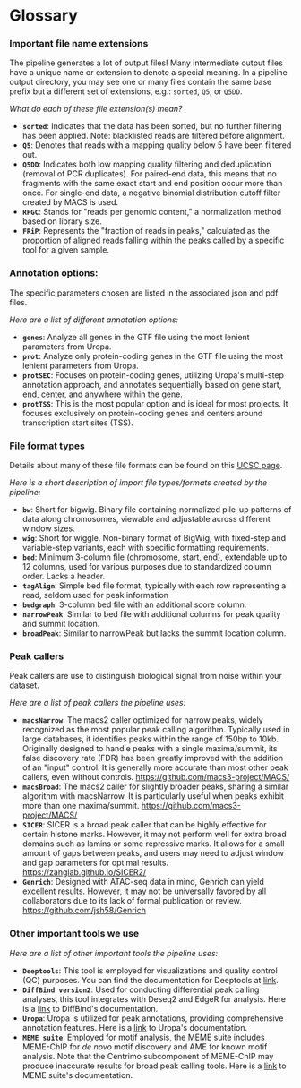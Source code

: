 # Glossary

### Important file name extensions  

 The pipeline generates a lot of output files! Many intermediate output files have a unique name or extension to denote a special meaning. In a pipeline output directory, you may see one or many files contain the same base prefix but a different set of extensions, e.g.: `sorted`, `Q5`, or `Q5DD`.
 
_What do each of these file extension(s) mean?_

  - **`sorted`**: Indicates that the data has been sorted, but no further filtering has been applied. Note: blacklisted reads are filtered before alignment.
  - **`Q5`**: Denotes that reads with a mapping quality below 5 have been filtered out.
  - **`Q5DD`**: Indicates both low mapping quality filtering and deduplication (removal of PCR duplicates). For paired-end data, this means that no fragments with the same exact start and end position occur more than once. For single-end data, a negative binomial distribution cutoff filter created by MACS is used.
  - **`RPGC`**: Stands for "reads per genomic content," a normalization method based on library size.
  - **`FRiP`**: Represents the "fraction of reads in peaks," calculated as the proportion of aligned reads falling within the peaks called by a specific tool for a given sample.
  
### Annotation options:

The specific parameters chosen are listed in the associated json and pdf files.

_Here are a list of different annotation options:_

  - **`genes`**: Analyze all genes in the GTF file using the most lenient parameters from Uropa.
  - **`prot`**: Analyze only protein-coding genes in the GTF file using the most lenient parameters from Uropa.
  - **`protSEC`**: Focuses on protein-coding genes, utilizing Uropa's multi-step annotation approach, and annotates sequentially based on gene start, end, center, and anywhere within the gene.
  - **`protTSS`**: This is the most popular option and is ideal for most projects. It focuses exclusively on protein-coding genes and centers around transcription start sites (TSS).

### File format types

Details about many of these file formats can be found on this [UCSC page](https://genome.ucsc.edu/FAQ/FAQformat.html).

_Here is a short description of import file types/formats created by the pipeline:_

  - **`bw`**: Short for bigwig. Binary file containing normalized pile-up patterns of data along chromosomes, viewable and adjustable across different window sizes.
  - **`wig`**: Short for wiggle. Non-binary format of BigWig, with fixed-step and variable-step variants, each with specific formatting requirements.
  - **`bed`**: Minimum 3-column file (chromosome, start, end), extendable up to 12 columns, used for various purposes due to standardized column order. Lacks a header.
  - **`tagAlign`**: Simple bed file format, typically with each row representing a read, seldom used for peak information
  - **`bedgraph`**: 3-column bed file with an additional score column.
  - **`narrowPeak`**: Similar to bed file with additional columns for peak quality and summit location.
  - **`broadPeak`**: Similar to narrowPeak but lacks the summit location column.

### Peak callers

Peak callers are use to distinguish biological signal from noise within your dataset.

_Here are a list of peak callers the pipeline uses:_

  - **`macsNarrow`**: The macs2 caller optimized for narrow peaks, widely recognized as the most popular peak calling algorithm. Typically used in large databases, it identifies peaks within the range of 150bp to 10kb. Originally designed to handle peaks with a single maxima/summit, its false discovery rate (FDR) has been greatly improved with the addition of an "input" control. It is generally more accurate than most other peak callers, even without controls. https://github.com/macs3-project/MACS/
  - **`macsBroad`**: The macs2 caller for slightly broader peaks, sharing a similar algorithm with macsNarrow. It is particularly useful when peaks exhibit more than one maxima/summit. https://github.com/macs3-project/MACS/
  - **`SICER`**: SICER is a broad peak caller that can be highly effective for certain histone marks. However, it may not perform well for extra broad domains such as lamins or some repressive marks. It allows for a small amount of gaps between peaks, and users may need to adjust window and gap parameters for optimal results. https://zanglab.github.io/SICER2/
  - **`Genrich`**: Designed with ATAC-seq data in mind, Genrich can yield excellent results. However, it may not be universally favored by all collaborators due to its lack of formal publication or review. https://github.com/jsh58/Genrich

### Other important tools we use

_Here are a list of other important tools the pipeline uses:_

  - **`Deeptools`**: This tool is employed for visualizations and quality control (QC) purposes. You can find the documentation for Deeptools at [link](https://deeptools.readthedocs.io/en/develop/index.html).
  - **`DiffBind version2`**: Used for conducting differential peak calling analyses, this tool integrates with Deseq2 and EdgeR for analysis. Here is a [link](https://bioconductor.org/packages/release/bioc/vignettes/DiffBind/inst/doc/DiffBind.pdf) to DiffBind's documentation.
  - **`Uropa`**: Uropa is utilized for peak annotations, providing comprehensive annotation features. Here is a [link](https://uropa-manual.readthedocs.io/introduction.html) to Uropa's documentation.
  - **`MEME suite`**: Employed for motif analysis, the MEME suite includes MEME-ChIP for *de novo* motif discovery and AME for known motif analysis. Note that the Centrimo subcomponent of MEME-ChIP may produce inaccurate results for broad peak calling tools. Here is a [link](https://meme-suite.org/meme/index.html) to MEME suite's documentation.
